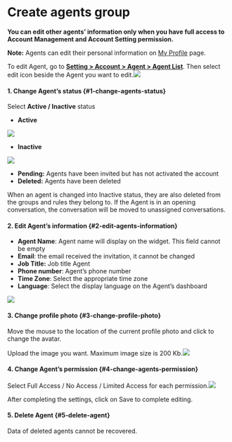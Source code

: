 # Create agents group

**You can edit other agents’ information only when you have full access to Account Management and Account Setting permission.**

**Note:** Agents can edit their personal information on [My Profile](https://app.subiz.com/profile/) page.

To edit Agent, go to [**Setting &gt; Account &gt; Agent &gt; Agent List**](https://app.subiz.com/settings/agents-list). Then select edit icon beside the Agent you want to edit.![](https://docv4.subiz.com/wp-content/uploads/2018/03/Edit-Agent.png)

#### 1. Change Agent’s status {#1-change-agents-status}

Select **Active / Inactive** status

* **Active**

![](https://docv4.subiz.com/wp-content/uploads/2018/03/active-status.png)

* **Inactive**

![](https://docv4.subiz.com/wp-content/uploads/2018/03/Inactive-status.png)

* **Pending:** Agents have been invited but has not activated the account
* **Deleted:** Agents have been deleted

When an agent is changed into Inactive status, they are also deleted from the groups and rules they belong to. If the Agent is in an opening conversation, the conversation will be moved to unassigned conversations.

#### 2. Edit Agent’s information {#2-edit-agents-information}

* **Agent Name**: Agent name will display on the widget. This field cannot be empty
* **Email**: the email received the invitation, it cannot be changed
* **Job Title:** Job title Agent
* **Phone number**: Agent’s phone number
* **Time Zone**: Select the appropriate time zone
* **Language**: Select the display language on the Agent’s dashboard

![](https://docv4.subiz.com/wp-content/uploads/2018/03/edit-agent-form.png)

#### 3. Change profile photo {#3-change-profile-photo}

Move the mouse to the location of the current profile photo and click to change the avatar.

Upload the image you want. Maximum image size is 200 Kb.![](https://docv4.subiz.com/wp-content/uploads/2018/03/change-agent-ava.png)

#### **4. Change Agent’s permission** {#4-change-agents-permission}

Select Full Access / No Access / Limited Access for each permission.![](https://docv4.subiz.com/wp-content/uploads/2018/03/permission-1.png)

After completing the settings, click on Save to complete editing.

#### **5. Delete Agent** {#5-delete-agent}

Data of deleted agents cannot be recovered.

